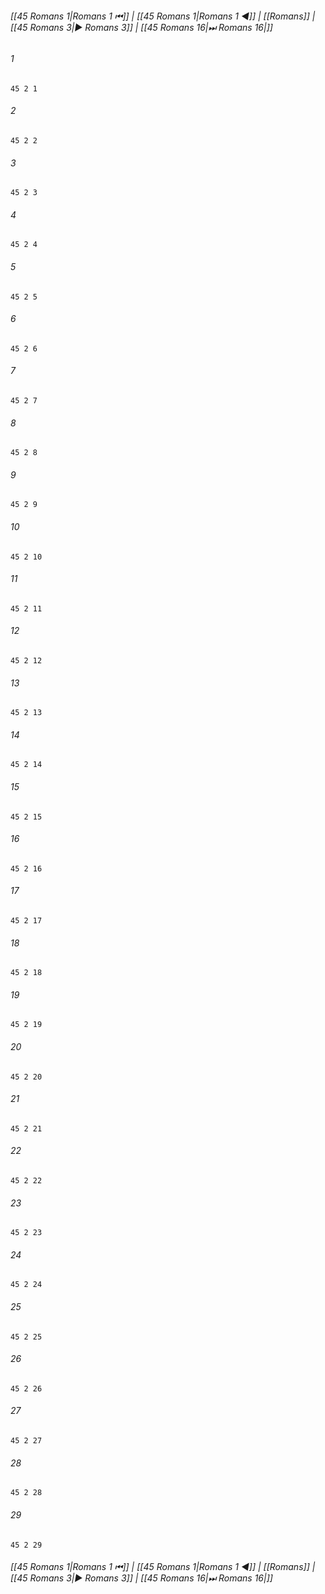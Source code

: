 
###### [[45 Romans 1|Romans 1 ⏮]] | [[45 Romans 1|Romans 1 ◀]] | [[Romans]] | [[45 Romans 3|▶ Romans 3]] | [[45 Romans 16|⏭ Romans 16|]]

###### 1
``` verse
45 2 1 
```
###### 2
``` verse
45 2 2 
```
###### 3
``` verse
45 2 3 
```
###### 4
``` verse
45 2 4 
```
###### 5
``` verse
45 2 5 
```
###### 6
``` verse
45 2 6 
```
###### 7
``` verse
45 2 7 
```
###### 8
``` verse
45 2 8 
```
###### 9
``` verse
45 2 9 
```
###### 10
``` verse
45 2 10 
```
###### 11
``` verse
45 2 11 
```
###### 12
``` verse
45 2 12 
```
###### 13
``` verse
45 2 13 
```
###### 14
``` verse
45 2 14 
```
###### 15
``` verse
45 2 15 
```
###### 16
``` verse
45 2 16 
```
###### 17
``` verse
45 2 17 
```
###### 18
``` verse
45 2 18 
```
###### 19
``` verse
45 2 19 
```
###### 20
``` verse
45 2 20 
```
###### 21
``` verse
45 2 21 
```
###### 22
``` verse
45 2 22 
```
###### 23
``` verse
45 2 23 
```
###### 24
``` verse
45 2 24 
```
###### 25
``` verse
45 2 25 
```
###### 26
``` verse
45 2 26 
```
###### 27
``` verse
45 2 27 
```
###### 28
``` verse
45 2 28 
```
###### 29
``` verse
45 2 29 
```

###### [[45 Romans 1|Romans 1 ⏮]] | [[45 Romans 1|Romans 1 ◀]] | [[Romans]] | [[45 Romans 3|▶ Romans 3]] | [[45 Romans 16|⏭ Romans 16|]]


